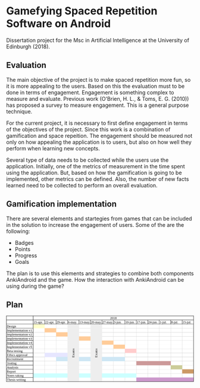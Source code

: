 # Gamefying Spaced Repetition Software on Android
Dissertation project for the Msc in Artificial Intelligence at the University of Edinburgh (2018).

## Evaluation
The main objective of the project is to make spaced repetition more fun, so it is more appealing to the users. Based on this the evaluation must to be done in terms of engagement. Engagement is something complex to measure and evaluate. Previous work (O'Brien, H. L., & Toms, E. G. (2010)) has proposed a survey to measure engagement. This is a general purpose technique.

For the current project, it is necessary to first define engagement in terms of the objectives of the project. Since this work is a combination of gamification and space repeition. The engagement should be measured not only on how appealing the application is to users, but also on how well they perform when learning new concepts. 

Several type of data needs to be collected while the users use the application. Initially, one of the metrics of measurement in the time spent using the application. But, based on how the gamification is going to be implemented, other metrics can be defined. Also, the number of new facts learned need to be collected to perform an overall evaluation.

## Gamification implementation
There are several elements and startegies from games that can be included in the solution to increase the engagement of users. Some of the are the following:

- Badges
- Points
- Progress
- Goals

The plan is to use this elements and strategies to combine both components AnkiAndroid and the game. How the interaction with AnkiAndroid can be using during the game?

## Plan
![Image](./plan.png)
